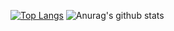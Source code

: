 
[![Top Langs](https://github-readme-stats.vercel.app/api/top-langs/?username=samueltrahan)](https://github.com/anuraghazra/github-readme-stats)
![Anurag's github stats](https://github-readme-stats.vercel.app/api?username=samueltrahan&count_private=true&theme=tokyonight)

<!--
**samueltrahan/samueltrahan** is a ✨ _special_ ✨ repository because its `README.md` (this file) appears on your GitHub profile.

Here are some ideas to get you started:

- 🔭 I’m currently working on ...
- 🌱 I’m currently learning ...
- 👯 I’m looking to collaborate on ...
- 🤔 I’m looking for help with ...
- 💬 Ask me about ...
- 📫 How to reach me: ...
- 😄 Pronouns: ...
- ⚡ Fun fact: ...
-->
